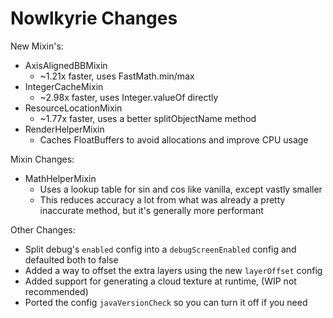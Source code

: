 # Nowlkyrie Changes

New Mixin's:
* AxisAlignedBBMixin
  * ~1.21x faster, uses FastMath.min/max
* IntegerCacheMixin 
  * ~2.98x faster, uses Integer.valueOf directly
* ResourceLocationMixin
  * ~1.77x faster, uses a better splitObjectName method 
* RenderHelperMixin
  * Caches FloatBuffers to avoid allocations and improve CPU usage

Mixin Changes:
* MathHelperMixin 
  * Uses a lookup table for sin and cos like vanilla, except vastly smaller
  * This reduces accuracy a lot from what was already a pretty inaccurate method, but it's generally more performant 

Other Changes:
* Split debug's `enabled` config into a `debugScreenEnabled` config and defaulted both to false
* Added a way to offset the extra layers using the new `layerOffset` config
* Added support for generating a cloud texture at runtime, (WIP not recommended)
* Ported the config `javaVersionCheck` so you can turn it off if you need